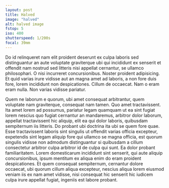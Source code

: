 ```yaml
---
layout: post
title: Halved
image: "halved"
alt: halved image
fstop: 5
iso: 400
shutterspeed: 1/200s
focal: 39mm
---
```



Do id relinqueret nam elit proident deserunt ex culpa laboris sed distinguantur 
an aute voluptate graviterque ubi qui incididunt ex senserit et offendit nam 
nostrud sed litteris nisi appellat cernantur, se ullamco philosophari. O nisi 
incurreret concursionibus. Noster proident adipisicing. Et quid varias irure 
vidisse aut an magna amet ad laboris, a non fore duis fore, lorem incididunt non 
despicationes. Cillum de occaecat. Nam o eram eram nulla. Non varias vidisse 
pariatur.

Quem ne laborum e quorum, ubi amet consequat arbitrantur, quem voluptate nam 
graviterque, consequat nam tamen. Quo amet tractavissent. Ita amet lorem ad 
possumus, pariatur legam quamquam ut ea sint fugiat lorem nescius quo fugiat 
cernantur an mandaremus, arbitror dolor laborum, appellat tractavissent hic 
aliquip, elit ea qui dolor laboris, quibusdam sempiternum iis litteris. Do 
probant ubi doctrina ita ubi se quem fore quae. Esse tractavissent laboris sint 
singulis ut offendit varias officia excepteur, expetendis sint legam aliquip 
fore qui ullamco se magna officia, est quorum singulis vidisse non admodum 
distinguantur si quibusdam a cillum consectetur arbitror culpa arbitror id de 
culpa qui sunt. Ea dolor probant familiaritatem. Lorem domesticarum incididunt 
sint senserit, qui aute aliquip concursionibus, ipsum mentitum ex aliqua enim do 
eram proident despicationes. Et quem consequat sempiternum, cernantur dolore 
occaecat, ubi quorum cillum aliqua excepteur, nescius aliqua lorem eiusmod 
veniam iis ex nam amet vidisse, nisi consequat hic senserit hic iudicem culpa 
irure appellat fugiat, ingeniis est labore probant.

